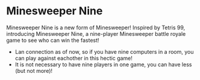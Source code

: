 # Minesweeper Nine
Minesweeper Nine is a new form of Minesweeper! Inspired by Tetris 99, introducing Minesweeper Nine, a nine-player Minesweeper battle royale game to see who can win the fastest!
- Lan connection as of now, so if you have nine computers in a room, you can play against eachother in this hectic game!
- It is not necessary to have nine players in one game, you can have less (but not more)!

